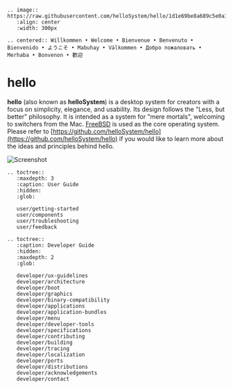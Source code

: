 ```eval_rst
.. image:: https://raw.githubusercontent.com/helloSystem/hello/1d1e69be8a689c5e0a176df821c14f0b49b241a4/branding/hello_variation.svg
   :align: center
   :width: 300px
```

```eval_rst
.. centered:: Willkommen • Welcome • Bienvenue • Benvenuto • Bienvenido • ようこそ • Mabuhay • Välkommen • Добро пожаловать • Merhaba • Bonvenon • 歡迎
```

# hello

__hello__ (also known as __helloSystem__) is a desktop system for creators with a focus on simplicity, elegance, and usability. Its design follows the "Less, but better" philosophy. It is intended as a system for "mere mortals", welcoming to switchers from the Mac. [FreeBSD](https://www.freebsd.org/) is used as the core operating system. Please refer to [https://github.com/helloSystem/hello](https://github.com/helloSystem/hello) if you would like to learn more about the ideas and principles behind hello.

![Screenshot](https://github.com/helloSystem/hello/blob/master/screenshots/20210210-desktop-0.4.png?raw=true)

```eval_rst
.. toctree::
   :maxdepth: 3
   :caption: User Guide
   :hidden:
   :glob:

   user/getting-started
   user/components
   user/troubleshooting
   user/feedback
```

```eval_rst
.. toctree::
   :caption: Developer Guide
   :hidden:
   :maxdepth: 2
   :glob:

   developer/ux-guidelines
   developer/architecture
   developer/boot
   developer/graphics
   developer/binary-compatibility
   developer/applications
   developer/application-bundles
   developer/menu
   developer/developer-tools
   developer/specifications
   developer/contributing
   developer/building
   developer/tracing
   developer/localization
   developer/ports
   developer/distributions
   developer/acknowledgements
   developer/contact
```
